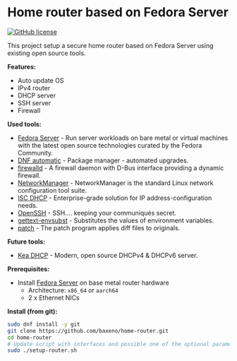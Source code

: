 # Home router based on Fedora Server

[![GitHub license](https://img.shields.io/github/license/baxeno/home-router)](https://github.com/baxeno/home-router/blob/main/LICENSE)

This project setup a secure home router based on Fedora Server using existing open source tools.

**Features:**

- Auto update OS
- IPv4 router
- DHCP server
- SSH server
- Firewall

**Used tools:**

- [Fedora Server](https://fedoraproject.org/server/) - Run server workloads on bare metal or virtual machines with the latest open source technologies curated by the Fedora Community.
- [DNF automatic](https://github.com/rpm-software-management/dnf) - Package manager - automated upgrades.
- [firewalld](https://firewalld.org/) - A firewall daemon with D-Bus interface providing a dynamic firewall.
- [NetworkManager](https://networkmanager.dev/) - NetworkManager is the standard Linux network configuration tool suite.
- [ISC DHCP](https://www.isc.org/dhcp/) - Enterprise-grade solution for IP address-configuration needs.
- [OpenSSH](https://www.openssh.com/) - SSH.... keeping your communiqués secret.
- [gettext-envsubst](https://www.gnu.org/software/gettext/) - Substitutes the values of environment variables.
- [patch](https://savannah.gnu.org/projects/patch/) - The patch program applies diff files to originals.

**Future tools:**

- [Kea DHCP](https://www.isc.org/kea/) - Modern, open source DHCPv4 & DHCPv6 server.

**Prerequisites:**

- Install [Fedora Server](https://fedoraproject.org/server/) on base metal router hardware
  - Architecture: `x86_64` or `aarch64`
  - 2 x Ethernet NICs

**Install (from git):**

```bash
sudo dnf install -y git
git clone https://github.com/baxeno/home-router.git
cd home-router
# Update script with interfaces and possible one of the optional parameters
sudo ./setup-router.sh
```
